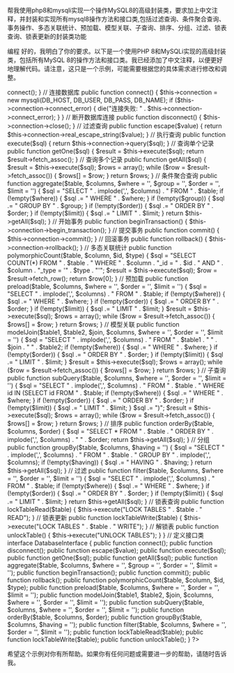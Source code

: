 帮我使用php8和mysqli实现一个操作MySQL8的高级封装类，要求加上中文注释，并封装和实现所有mysql8操作方法和接口类,包括过滤查询、条件聚合查询、事务操作、多态关联统计、预加载、模型关联、子查询、排序、分组、过滤、锁表查询、锁表更新的封装类功能

编程
好的，我明白了你的要求。以下是一个使用PHP 8和MySQLi实现的高级封装类，包括所有MySQL 8的操作方法和接口类。我已经添加了中文注释，以便更好地理解代码。请注意，这只是一个示例，可能需要根据您的具体需求进行修改和调整。

<?php

// 定义数据库连接信息
define('DB_HOST', 'localhost');
define('DB_USER', 'username');
define('DB_PASS', 'password');
define('DB_NAME', 'database');

class MySQLiDatabase {
    
    // 数据库连接
    private $connection;
    
    // 构造函数
    public function __construct() {
        $this->connect();
    }
    
    // 连接数据库
    public function connect() {
        $this->connection = new mysqli(DB_HOST, DB_USER, DB_PASS, DB_NAME);
        if ($this->connection->connect_error) {
            die("连接失败: " . $this->connection->connect_error);
        }
    }
    
    // 断开数据库连接
    public function disconnect() {
        $this->connection->close();
    }
    
    // 过滤查询
    public function escape($value) {
        return $this->connection->real_escape_string($value);
    }
    
    // 执行查询
    public function execute($sql) {
        return $this->connection->query($sql);
    }
    
    // 查询单个记录
    public function getOne($sql) {
        $result = $this->execute($sql);
        return $result->fetch_assoc();
    }
    
    // 查询多个记录
    public function getAll($sql) {
        $result = $this->execute($sql);
        $rows = array();
        while ($row = $result->fetch_assoc()) {
            $rows[] = $row;
        }
        return $rows;
    }
    
    // 条件聚合查询
    public function aggregate($table, $columns, $where = '', $group = '', $order = '', $limit = '') {
        $sql = "SELECT " . implode(',', $columns) . " FROM " . $table;
        if (!empty($where)) {
            $sql .= " WHERE " . $where;
        }
        if (!empty($group)) {
            $sql .= " GROUP BY " . $group;
        }
        if (!empty($order)) {
            $sql .= " ORDER BY " . $order;
        }
        if (!empty($limit)) {
            $sql .= " LIMIT " . $limit;
        }
        return $this->getAll($sql);
    }
    
    // 开始事务
    public function beginTransaction() {
        $this->connection->begin_transaction();
    }
    
    // 提交事务
    public function commit() {
        $this->connection->commit();
    }
    
    // 回滚事务
    public function rollback() {
        $this->connection->rollback();
    }
    
    // 多态关联统计
    public function polymorphicCount($table, $column, $id, $type) {
        $sql = "SELECT COUNT(*) FROM " . $table . " WHERE " . $column . "_id = " . $id . " AND " . $column . "_type = '" . $type . "'";
        $result = $this->execute($sql);
        $row = $result->fetch_row();
        return $row[0];
    }
    
    // 预加载
    public function preload($table, $columns, $where = '', $order = '', $limit = '') {
        $sql = "SELECT " . implode(',', $columns) . " FROM " . $table;
        if (!empty($where)) {
            $sql .= " WHERE " . $where;
        }
        if (!empty($order)) {
            $sql .= " ORDER BY " . $order;
        }
        if (!empty($limit)) {
            $sql .= " LIMIT " . $limit;
        }
        $result = $this->execute($sql);
        $rows = array();
        while ($row = $result->fetch_assoc()) {
            $rows[] = $row;
        }
        return $rows;
    }
    
    // 模型关联
    public function modelJoin($table1, $table2, $join, $columns, $where = '', $order = '', $limit = '') {
        $sql = "SELECT " . implode(',', $columns) . " FROM " . $table1 . " " . $join . " " . $table2;
        if (!empty($where)) {
            $sql .= " WHERE " . $where;
        }
        if (!empty($order)) {
            $sql .= " ORDER BY " . $order;
        }
        if (!empty($limit)) {
            $sql .= " LIMIT " . $limit;
        }
        $result = $this->execute($sql);
        $rows = array();
        while ($row = $result->fetch_assoc()) {
            $rows[] = $row;
        }
        return $rows;
    }
    
    // 子查询
    public function subQuery($table, $columns, $where = '', $order = '', $limit = '') {
        $sql = "SELECT " . implode(',', $columns) . " FROM " . $table . " WHERE id IN (SELECT id FROM " . $table;
        if (!empty($where)) {
            $sql .= " WHERE " . $where;
        }
        if (!empty($order)) {
            $sql .= " ORDER BY " . $order;
        }
        if (!empty($limit)) {
            $sql .= " LIMIT " . $limit;
        }
        $sql .= ")";
        $result = $this->execute($sql);
        $rows = array();
        while ($row = $result->fetch_assoc()) {
            $rows[] = $row;
        }
        return $rows;
    }
    
    // 排序
    public function orderBy($table, $columns, $order) {
        $sql = "SELECT * FROM " . $table . " ORDER BY " . implode(',', $columns) . " " . $order;
        return $this->getAll($sql);
    }
    
    // 分组
    public function groupBy($table, $columns, $having = '') {
        $sql = "SELECT " . implode(',', $columns) . " FROM " . $table . " GROUP BY " . implode(',', $columns);
        if (!empty($having)) {
            $sql .= " HAVING " . $having;
        }
        return $this->getAll($sql);
    }
    
    // 过滤
    public function filter($table, $columns, $where = '', $order = '', $limit = '') {
        $sql = "SELECT " . implode(',', $columns) . " FROM " . $table;
        if (!empty($where)) {
            $sql .= " WHERE " . $where;
        }
        if (!empty($order)) {
            $sql .= " ORDER BY " . $order;
        }
        if (!empty($limit)) {
            $sql .= " LIMIT " . $limit;
        }
        return $this->getAll($sql);
    }
    
    // 锁表查询
    public function lockTableRead($table) {
        $this->execute("LOCK TABLES " . $table . " READ");
    }
    
    // 锁表更新
    public function lockTableWrite($table) {
        $this->execute("LOCK TABLES " . $table . " WRITE");
    }
    
    // 解锁表
    public function unlockTable() {
        $this->execute("UNLOCK TABLES");
    }
}

// 定义接口类
interface DatabaseInterface {
    public function connect();
    public function disconnect();
    public function escape($value);
    public function execute($sql);
    public function getOne($sql);
    public function getAll($sql);
    public function aggregate($table, $columns, $where = '', $group = '', $order = '', $limit = '');
    public function beginTransaction();
    public function commit();
    public function rollback();
    public function polymorphicCount($table, $column, $id, $type);
    public function preload($table, $columns, $where = '', $order = '', $limit = '');
    public function modelJoin($table1, $table2, $join, $columns, $where = '', $order = '', $limit = '');
    public function subQuery($table, $columns, $where = '', $order = '', $limit = '');
    public function orderBy($table, $columns, $order);
    public function groupBy($table, $columns, $having = '');
    public function filter($table, $columns, $where = '', $order = '', $limit = '');
    public function lockTableRead($table);
    public function lockTableWrite($table);
    public function unlockTable();
}

?>
希望这个示例对你有所帮助。如果你有任何问题或需要进一步的帮助，请随时告诉我。